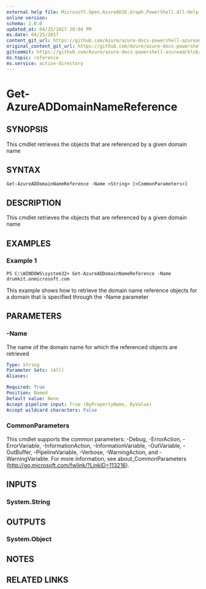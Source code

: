 ```yaml
---
external help file: Microsoft.Open.AzureAD16.Graph.PowerShell.dll-Help.xml
online version:
schema: 2.0.0
updated_at: 04/25/2017 20:04 PM
ms.date: 04/25/2017
content_git_url: https://github.com/Azure/azure-docs-powershell-azuread/blob/VinceSmith-patch-8/Azure%20AD%20Cmdlets/AzureAD/v2preview/Get-AzureADDomainNameReference.md
original_content_git_url: https://github.com/Azure/azure-docs-powershell-azuread/blob/VinceSmith-patch-8/Azure%20AD%20Cmdlets/AzureAD/v2preview/Get-AzureADDomainNameReference.md
gitcommit: https://github.com/Azure/azure-docs-powershell-azuread/blob/c5cc449ee6e2b805fc85a9e05130b06b10899f67
ms.topic: reference
ms.service: active-directory
---
```


# Get-AzureADDomainNameReference

## SYNOPSIS
This cmdlet retrieves the objects that are referenced by a given domain name 

## SYNTAX

```
Get-AzureADDomainNameReference -Name <String> [<CommonParameters>]
```

## DESCRIPTION
This cmdlet retrieves the objects that are referenced by a given domain name 

## EXAMPLES

### Example 1
```
PS C:\WINDOWS\system32> Get-AzureADDomainNameReference -Name drumkit.onmicrosoft.com
```

This example shows how to retrieve the domain name reference objects for a domain that is specified through the -Name parameter

## PARAMETERS

### -Name
The name of the domain name for which the referenced objects are retrieved

```yaml
Type: String
Parameter Sets: (All)
Aliases: 

Required: True
Position: Named
Default value: None
Accept pipeline input: True (ByPropertyName, ByValue)
Accept wildcard characters: False
```

### CommonParameters
This cmdlet supports the common parameters: -Debug, -ErrorAction, -ErrorVariable, -InformationAction, -InformationVariable, -OutVariable, -OutBuffer, -PipelineVariable, -Verbose, -WarningAction, and -WarningVariable. For more information, see about_CommonParameters (http://go.microsoft.com/fwlink/?LinkID=113216).

## INPUTS

### System.String

## OUTPUTS

### System.Object

## NOTES

## RELATED LINKS

